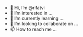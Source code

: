 - 👋 Hi, I’m @rifatvi
- 👀 I’m interested in ...
- 🌱 I’m currently learning ...
- 💞️ I’m looking to collaborate on ...
- 📫 How to reach me ...

<!---
rifatvi/rifatvi is a ✨ special ✨ repository because its `README.md` (this file) appears on your GitHub profile.
You can click the Preview link to take a look at your changes.
--->
